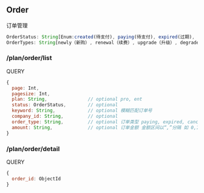 
## Order

订单管理

```javascript
OrderStatus: String[Enum:created(待支付), paying(待支付), expired(过期), cancelled(取消), succeed(成功)],
OrderTypes: String[newly（新购）, renewal（续费）, upgrade（升级）, degrade（降级）, patch（补交欠费）]
```

### /plan/order/list

QUERY
```javascript
{
  page: Int,
  pagesize: Int,
  plan: String,               // optional pro, ent    
  status: OrderStatus,        // optional
  keyword: String,            // optional 模糊匹配订单号
  company_id: String,         // optional
  order_type: String,         // optional 订单类型 paying, expired, cancelled, succeed
  amount: String,             // optional 订单金额 金额区间以“,”分隔 如 0,1000 1000,100000 也可以为固定金额
}
```

### /plan/order/detail

QUERY
```javascript
{
  order_id: ObjectId
}
```
